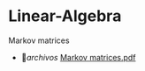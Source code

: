 # Linear-Algebra
Markov matrices
- :file_folder:_archivos_
[Markov matrices.pdf](https://github.com/sebastth1234/Linear-Algebra/files/10214330/Markov.matrices.pdf)
